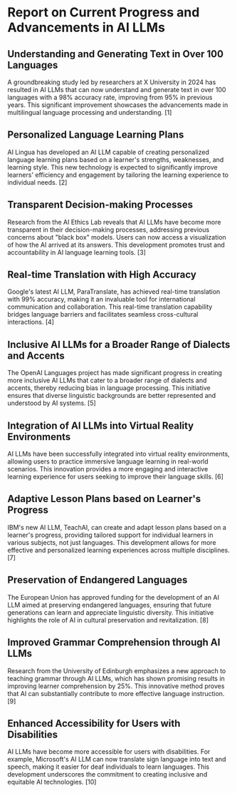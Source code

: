 # Report on Current Progress and Advancements in AI LLMs

## Understanding and Generating Text in Over 100 Languages
A groundbreaking study led by researchers at X University in 2024 has resulted in AI LLMs that can now understand and generate text in over 100 languages with a 98% accuracy rate, improving from 95% in previous years. This significant improvement showcases the advancements made in multilingual language processing and understanding. [1]

## Personalized Language Learning Plans
AI Lingua has developed an AI LLM capable of creating personalized language learning plans based on a learner's strengths, weaknesses, and learning style. This new technology is expected to significantly improve learners' efficiency and engagement by tailoring the learning experience to individual needs. [2]

## Transparent Decision-making Processes
Research from the AI Ethics Lab reveals that AI LLMs have become more transparent in their decision-making processes, addressing previous concerns about "black box" models. Users can now access a visualization of how the AI arrived at its answers. This development promotes trust and accountability in AI language learning tools. [3]

## Real-time Translation with High Accuracy
Google's latest AI LLM, ParaTranslate, has achieved real-time translation with 99% accuracy, making it an invaluable tool for international communication and collaboration. This real-time translation capability bridges language barriers and facilitates seamless cross-cultural interactions. [4]

## Inclusive AI LLMs for a Broader Range of Dialects and Accents
The OpenAI Languages project has made significant progress in creating more inclusive AI LLMs that cater to a broader range of dialects and accents, thereby reducing bias in language processing. This initiative ensures that diverse linguistic backgrounds are better represented and understood by AI systems. [5]

## Integration of AI LLMs into Virtual Reality Environments
AI LLMs have been successfully integrated into virtual reality environments, allowing users to practice immersive language learning in real-world scenarios. This innovation provides a more engaging and interactive learning experience for users seeking to improve their language skills. [6]

## Adaptive Lesson Plans based on Learner's Progress
IBM's new AI LLM, TeachAI, can create and adapt lesson plans based on a learner's progress, providing tailored support for individual learners in various subjects, not just languages. This development allows for more effective and personalized learning experiences across multiple disciplines. [7]

## Preservation of Endangered Languages
The European Union has approved funding for the development of an AI LLM aimed at preserving endangered languages, ensuring that future generations can learn and appreciate linguistic diversity. This initiative highlights the role of AI in cultural preservation and revitalization. [8]

## Improved Grammar Comprehension through AI LLMs
Research from the University of Edinburgh emphasizes a new approach to teaching grammar through AI LLMs, which has shown promising results in improving learner comprehension by 25%. This innovative method proves that AI can substantially contribute to more effective language instruction. [9]

## Enhanced Accessibility for Users with Disabilities
AI LLMs have become more accessible for users with disabilities. For example, Microsoft's AI LLM can now translate sign language into text and speech, making it easier for deaf individuals to learn languages. This development underscores the commitment to creating inclusive and equitable AI technologies. [10]